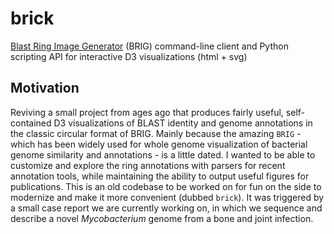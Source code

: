 # brick

[Blast Ring Image Generator](https://github.com/happykhan/BRIG) (BRIG) command-line client and Python scripting API for interactive D3 visualizations (html + svg)

## Motivation

Reviving a small project from ages ago that produces fairly useful, self-contained D3 visualizations of BLAST identity and genome annotations in the classic circular format of BRIG. Mainly because the amazing `BRIG` - which has been widely used for whole genome visualization of bacterial genome similarity and annotations - is a little dated. I wanted to be able to customize and explore the ring annotations with parsers for recent annotation tools, while maintaining the ability to output useful figures for publications. This is an old codebase to be worked on for fun on the side to modernize and make it more convenient (dubbed `brick`). It was triggered by a small case report we are currently working on, in which we sequence and describe a novel _Mycobacterium_ genome from a bone and joint infection.
